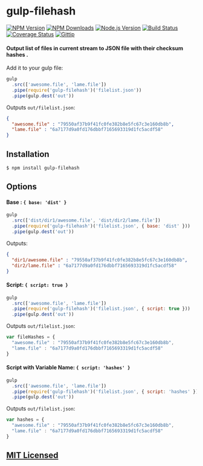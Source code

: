 # gulp-filehash

[![NPM Version](https://img.shields.io/npm/v/gulp-filehash.svg?style=flat)](https://www.npmjs.org/package/gulp-filehash)
[![NPM Downloads](https://img.shields.io/npm/dm/gulp-filehash.svg?style=flat)](https://www.npmjs.org/package/gulp-filehash)
[![Node.js Version](https://img.shields.io/badge/node.js->=_0.8-brightgreen.svg?style=flat)](http://nodejs.org/download/)
[![Build Status](http://img.shields.io/travis/cjroth/gulp-filehash.svg?style=flat)](https://travis-ci.org/cjroth/gulp-filehash)
[![Coverage Status](https://img.shields.io/coveralls/cjroth/gulp-filehash.svg?style=flat)](https://coveralls.io/r/cjroth/gulp-filehash)
[![Gittip](http://img.shields.io/gittip/cjroth.svg)](https://www.gittip.com/cjroth/)

#### Output list of files in current stream to JSON file with their checksum hashes .

Add it to your gulp file:

```js
gulp
  .src(['awesome.file', 'lame.file'])
  .pipe(require('gulp-filehash')('filelist.json'))
  .pipe(gulp.dest('out'))
```

Outputs `out/filelist.json`:

```json
{
  "awesome.file" : "79550af37b9f41fc0fe382b8e5fc67c3e160db8b",
  "lame.file" : "6a7177d9a0fd176dbbf7165693319d1fc5acdf58"
}
```

## Installation

```bash
$ npm install gulp-filehash
```

## Options

#### Base : `{ base: 'dist' }`

```js
gulp
  .src(['dist/dir1/awesome.file', 'dist/dir2/lame.file'])
  .pipe(require('gulp-filehash')('filelist.json', { base: 'dist' }))
  .pipe(gulp.dest('out'))
```
Outputs:
```json
{
  "dir1/awesome.file" : "79550af37b9f41fc0fe382b8e5fc67c3e160db8b",
  "dir2/lame.file" : "6a7177d9a0fd176dbbf7165693319d1fc5acdf58"
}
```

#### Script: `{ script: true }`

```js
gulp
  .src(['awesome.file', 'lame.file'])
  .pipe(require('gulp-filehash')('filelist.json', { script: true }))
  .pipe(gulp.dest('out'))
```

Outputs `out/filelist.json`:

```js
var fileHashes = {
  "awesome.file" : "79550af37b9f41fc0fe382b8e5fc67c3e160db8b",
  "lame.file" : "6a7177d9a0fd176dbbf7165693319d1fc5acdf58"
}
```

#### Script with Variable Name: `{ script: 'hashes' }`

```js
gulp
  .src(['awesome.file', 'lame.file'])
  .pipe(require('gulp-filehash')('filelist.json', { script: 'hashes' }))
  .pipe(gulp.dest('out'))
```

Outputs `out/filelist.json`:

```js
var hashes = {
  "awesome.file" : "79550af37b9f41fc0fe382b8e5fc67c3e160db8b",
  "lame.file" : "6a7177d9a0fd176dbbf7165693319d1fc5acdf58"
}
```

## [MIT Licensed](LICENSE)
